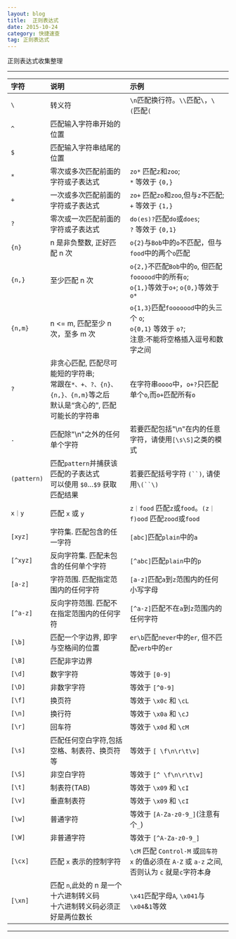 ```yaml
---
layout: blog
title:  正则表达式
date: 2015-10-24
category: 快捷速查
tag: 正则表达式
---
```

正则表达式收集整理




*****

| 字符              | 说明                |     示例     |
|:------------------|:-------------------|:-------------|
| `\`               | 转义符              | `\n`匹配换行符。`\\`匹配`\`，`\(`匹配`(`        |
| `^`               | 匹配输入字符串开始的位置  |     |
| `$`               | 匹配输入字符串结尾的位置  |     |
| `*`               | 零次或多次匹配前面的字符或子表达式 | `zo*` 匹配`z`和`zoo`; <br>`*` 等效于 `{0,}`    |
| `+`               | 一次或多次匹配前面的字符或子表达式 | `zo+` 匹配`zo`和`zoo`,但与`z`不匹配; <br>`+` 等效于 `{1,}`    |
| `?`               | 零次或一次匹配前面的字符或子表达式 | `do(es)?`匹配`do`或`does`; <br>`?` 等效于 `{0,1}`   |
| `{n}`             | n 是非负整数, 正好匹配 n 次  | `o{2}`与`Bob`中的`o`不匹配，但与`food`中的两个`o`匹配    |
| `{n,}`            | 至少匹配 n 次  | `o{2,}`不匹配`Bob`中的`o`, 但匹配`foooood`中的所有`o`; <br>`o{1,}`等效于`o+`; `o{0,}`等效于`o*` |
| `{n,m}`           | n <= m, 匹配至少 n 次，至多 m 次 | `o{1,3}`匹配`fooooood`中的头三个 `o`; <br>`o{0,1}` 等效于 `o?`; <br>注意:不能将空格插入逗号和数字之间 |
| `?`               | 非贪心匹配, 匹配尽可能短的字符串;<br>常跟在`*、+、?、{n}、{n,}、{n,m}`等之后<br>默认是“贪心的”, 匹配可能长的字符串  | 在字符串`oooo`中，`o+?`只匹配单个`o`,而`o+`匹配所有`o`    |
| `.`               | 匹配除"\n"之外的任何单个字符 | 若要匹配包括"\n"在内的任意字符，请使用`[\s\S]`之类的模式 |
| `(pattern)`       | 匹配`pattern`并捕获该匹配的子表达式 <br>可以使用 `$0`…`$9` 获取匹配结果 | 若要匹配括号字符 `(``)`, 请使用`\(``\)` |
| `x｜y`            | 匹配 `x` 或 `y`  | `z｜food` 匹配`z`或`food`。`(z｜f)ood` 匹配`zood`或`food`    |
| `[xyz]`           | 字符集. 匹配包含的任一字符  | `[abc]`匹配`plain`中的`a`    |
| `[^xyz]`          | 反向字符集. 匹配未包含的任何单个字符  | `[^abc]`匹配`plain`中的`p`    |
| `[a-z]`           | 字符范围. 匹配指定范围内的任何字符    | `[a-z]`匹配`a`到`z`范围内的任何小写字母    |
| `[^a-z]`          | 反向字符范围. 匹配不在指定范围内的任何字符    | `[^a-z]`匹配不在`a`到`z`范围内的任何字符    |
| `[\b]`            | 匹配一个字边界, 即字与空格间的位置    | `er\b`匹配`never`中的`er`, 但不匹配`verb`中的`er`   |
| `[\B]`            | 匹配非字边界    |    |
| `[\d]`            | 数字字符    | 等效于 `[0-9]`   |
| `[\D]`            | 非数字字符  | 等效于 `[^0-9]`   |
| `[\f]`            | 换页符      | 等效于 `\x0c` 和 `\cL`  |
| `[\n]`            | 换行符      | 等效于 `\x0a` 和 `\cJ`  |
| `[\r]`            | 回车符      | 等效于 `\x0d` 和 `\cM`  |
| `[\s]`            | 匹配任何空白字符,包括空格、制表符、换页符等      | 等效于 `[ \f\n\r\t\v]`  |
| `[\S]`            | 非空白字符      | 等效于 `[^ \f\n\r\t\v]`  |
| `[\t]`            | 制表符(TAB)      | 等效于 `\x09` 和 `\cI`  |
| `[\v]`            | 垂直制表符      | 等效于 `\x09` 和 `\cI`  |
| `[\w]`            | 普通字符      | 等效于 `[A-Za-z0-9_]`(注意有个`_`)  |
| `[\W]`            | 非普通字符      | 等效于 `[^A-Za-z0-9_]` |
| `[\cx]`           | 匹配 `x` 表示的控制字符 | `\cM` 匹配 `Control-M` 或`回车符`<br>`x` 的值必须在 `A-Z` 或 `a-z` 之间, 否则认为 `c` 就是`c`字符本身   |
| `[\xn]`           | 匹配 `n`,此处的 n 是一个十六进制转义码 <br>十六进制转义码必须正好是两位数长  | `\x41`匹配字母`A`, `\x041`与`\x04`&`1`等效   |



*****
